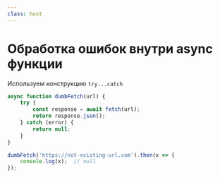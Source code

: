```yaml
---
class: host
---
```


# Обработка ошибок внутри async функции
Используем конструкцию `try...catch`

```js
async function dumbFetch(url) {
    try {
        const response = await fetch(url);
        return response.json();
    } catch (error) {
        return null;
    }
}

dumbFetch('https://not-existing-url.com').then(x => {
    console.log(x);  // null
});
```

<style>
.host {
    --slidev-code-font-size: 1rem;
    --slidev-code-line-height: 1.25rem;
}
</style>
